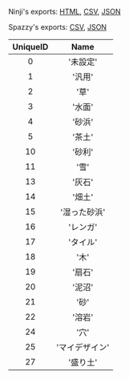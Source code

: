 Ninji's exports: [HTML](https://wuffs.org/acnh/bcsv_150/html/ColEffectAttributeParam.html), [CSV](https://wuffs.org/acnh/bcsv_150/csv/ColEffectAttributeParam.csv), [JSON](https://wuffs.org/acnh/bcsv_150/json/ColEffectAttributeParam.json)

Spazzy's exports: [CSV](https://github.com/McSpazzy/acnh-csv/blob/master/ColEffectAttributeParam.csv), [JSON](https://github.com/McSpazzy/acnh-json/blob/master/ColEffectAttributeParam.json)

| UniqueID | Name |
|:--:|:--:|
| 0 | '未設定' | 
| 1 | '汎用' | 
| 2 | '草' | 
| 3 | '水面' | 
| 4 | '砂浜' | 
| 5 | '茶土' | 
| 10 | '砂利' | 
| 11 | '雪' | 
| 13 | '灰石' | 
| 14 | '畑土' | 
| 15 | '湿った砂浜' | 
| 16 | 'レンガ' | 
| 17 | 'タイル' | 
| 18 | '木' | 
| 19 | '扇石' | 
| 20 | '泥沼' | 
| 21 | '砂' | 
| 22 | '溶岩' | 
| 24 | '穴' | 
| 25 | 'マイデザイン' | 
| 27 | '盛り土' | 

